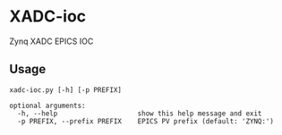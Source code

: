 # XADC-ioc
Zynq XADC EPICS IOC

## Usage

```
xadc-ioc.py [-h] [-p PREFIX]

optional arguments:
  -h, --help                    show this help message and exit
  -p PREFIX, --prefix PREFIX    EPICS PV prefix (default: 'ZYNQ:')
```
